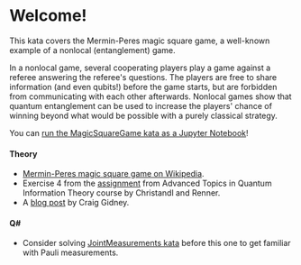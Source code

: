 # Welcome!

This kata covers the Mermin-Peres magic square game, a well-known example of a nonlocal (entanglement) game.

In a nonlocal game, several cooperating players play a game against a referee answering the referee's questions. 
The players are free to share information (and even qubits!) before the game starts, 
but are forbidden from communicating with each other afterwards. 
Nonlocal games show that quantum entanglement can be used to increase the players' chance of winning 
beyond what would be possible with a purely classical strategy.

You can [run the MagicSquareGame kata as a Jupyter Notebook](https://mybinder.org/v2/gh/Microsoft/QuantumKatas/main?filepath=MagicSquareGame%2FMagicSquareGame.ipynb)!

#### Theory

* [Mermin-Peres magic square game on Wikipedia](https://en.wikipedia.org/wiki/Quantum_pseudo-telepathy#The_Mermin-Peres_magic_square_game).
* Exercise 4 from the [assignment](http://edu.itp.phys.ethz.ch/fs13/atqit/sol01.pdf) from Advanced Topics in Quantum Information Theory course by Christandl and Renner.
* A [blog post](http://twistedoakstudios.com/blog/Post6536_implementing-quantum-pseudo-telepathy) by Craig Gidney.

#### Q#

* Consider solving [JointMeasurements kata](./../JointMeasurements/) before this one to get familiar with Pauli measurements.
